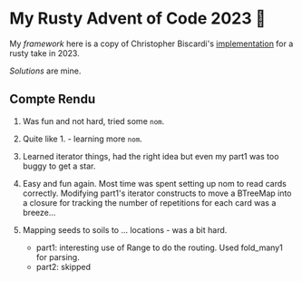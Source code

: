 # My Rusty Advent of Code 2023 🎄

My *framework* here is a copy of Christopher Biscardi's
[implementation]( https://github.com/ChristopherBiscardi/advent-of-code/tree/main/2023/rust)
for a rusty take in 2023.

*Solutions* are mine.

## Compte Rendu

1. Was fun and not hard, tried some `nom`.
2. Quite like 1. - learning more `nom`.
3. Learned iterator things, had the right idea but even my part1 was too buggy
    to get a star.
4. Easy and fun again. Most time was spent setting up nom to read cards correctly.
    Modifying part1's iterator constructs to move a BTreeMap into a closure
    for tracking the number of repetitions for each card was a breeze...
5. Mapping seeds to soils to ... locations - was a bit hard.

    - part1: interesting use of Range to do the routing. Used fold_many1 for parsing.
    - part2: skipped
